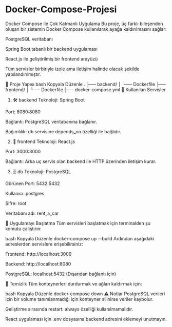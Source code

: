 # Docker-Compose-Projesi

 Docker Compose ile Çok Katmanlı Uygulama
Bu proje, üç farklı bileşenden oluşan bir sistemin Docker Compose kullanılarak ayağa kaldırılmasını sağlar:

PostgreSQL veritabanı

Spring Boot tabanlı bir backend uygulaması

React.js ile geliştirilmiş bir frontend arayüzü

Tüm servisler birbiriyle izole ama iletişim halinde olacak şekilde yapılandırılmıştır.

📁 Proje Yapısı
bash
Kopyala
Düzenle
.
├── backend/
│   └── Dockerfile
├── frontend/
│   └── Dockerfile
├── docker-compose.yml
🔧 Kullanılan Servisler
1. 🛠 backend
Teknoloji: Spring Boot

Port: 8080:8080

Bağlantı: PostgreSQL veritabanına bağlanır.

Bağımlılık: db servisine depends_on özelliği ile bağlıdır.

2. 🎨 frontend
Teknoloji: React.js

Port: 3000:3000

Bağlantı: Arka uç servis olan backend ile HTTP üzerinden iletişim kurar.

3. 🗄️ db
Teknoloji: PostgreSQL

Görünen Port: 5432:5432

Kullanıcı: postgres

Şifre: root

Veritabanı adı: rent_a_car

🚀 Uygulamayı Başlatma
Tüm servisleri başlatmak için terminalden şu komutu çalıştırın:

bash
Kopyala
Düzenle
docker-compose up --build
Ardından aşağıdaki adreslerden servislere erişebilirsiniz:

Frontend: http://localhost:3000

Backend: http://localhost:8080

PostgreSQL: localhost:5432 (Dışarıdan bağlantı için)

🧹 Temizlik
Tüm konteynerleri durdurmak ve ağları kaldırmak için:

bash
Kopyala
Düzenle
docker-compose down
⚠️ Notlar
PostgreSQL verileri için bir volume tanımlanmadığı için konteyner silinirse veriler kaybolur.

Geliştirme sırasında restart: always özelliği kullanılmamalıdır.

React uygulaması için .env dosyasına backend adresini eklemeyi unutmayın.

